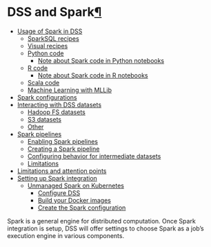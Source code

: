 DSS and Spark[¶](#dss-and-spark "Permalink to this heading")
============================================================



* [Usage of Spark in DSS](usage.html)
	+ [SparkSQL recipes](usage.html#sparksql-recipes)
	+ [Visual recipes](usage.html#visual-recipes)
	+ [Python code](usage.html#python-code)
		- [Note about Spark code in Python notebooks](usage.html#note-about-spark-code-in-python-notebooks)
	+ [R code](usage.html#r-code)
		- [Note about Spark code in R notebooks](usage.html#note-about-spark-code-in-r-notebooks)
	+ [Scala code](usage.html#scala-code)
	+ [Machine Learning with MLLib](usage.html#machine-learning-with-mllib)
* [Spark configurations](configuration.html)
* [Interacting with DSS datasets](datasets.html)
	+ [Hadoop FS datasets](datasets.html#hadoop-fs-datasets)
	+ [S3 datasets](datasets.html#s3-datasets)
	+ [Other](datasets.html#other)
* [Spark pipelines](pipelines.html)
	+ [Enabling Spark pipelines](pipelines.html#enabling-spark-pipelines)
	+ [Creating a Spark pipeline](pipelines.html#creating-a-spark-pipeline)
	+ [Configuring behavior for intermediate datasets](pipelines.html#configuring-behavior-for-intermediate-datasets)
	+ [Limitations](pipelines.html#limitations)
* [Limitations and attention points](limitations.html)
* [Setting up Spark integration](installation.html)
	+ [Unmanaged Spark on Kubernetes](installation.html#unmanaged-spark-on-kubernetes)
		- [Configure DSS](installation.html#configure-dss)
		- [Build your Docker images](installation.html#build-your-docker-images)
		- [Create the Spark configuration](installation.html#create-the-spark-configuration)



Spark is a general engine for distributed computation. Once Spark integration is setup, DSS will offer settings to choose Spark as a job’s execution engine in various components.